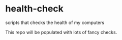 # health-check
scripts that checks the health of my computers

This repo will be populated with lots of fancy checks.
